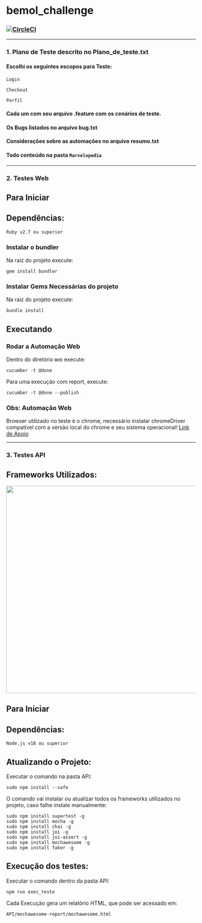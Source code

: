 # bemol_challenge
###  [![CircleCI](https://dl.circleci.com/status-badge/img/gh/DarlingL/bemol_challenge/tree/main.svg?style=shield)](https://dl.circleci.com/status-badge/redirect/gh/DarlingL/bemol_challenge/tree/main)

__________________________________________

 ### 1. Plano de Teste descrito no Plano_de_teste.txt
 

 #### Escolhi os seguintes escopos para Teste:

 ``` 
 Login

 Checkout
 
 Perfil
 ```

 #### Cada um com seu arquivo .feature com os cenários de teste.
 #### Os Bugs listados no arquivo bug.txt
 #### Considerações sobre as automações no arquivo resumo.txt
 #### Todo conteúdo na pasta  `Marvelopedia` 
 ______________________________________

 ### 2. Testes Web

 ## Para Iniciar ##

 ## **Dependências:**
```
Ruby v2.7 ou superior
```


### Instalar o bundler ###
Na raiz do projeto execute:
```shell
gem install bundler
```

### Instalar Gems Necessárias do projeto ###
Na raiz do projeto execute:
```shell
bundle install
```

## Executando ##

### Rodar a Automação Web ###
Dentro do diretório `Web` execute:
```shell
cucumber -t @done
```
Para uma execução com report, execute:
```shell
cucumber -t @done --publish
```

### Obs: Automação Web ###
Browser utilizado no teste é o chrome, necessário instalar chromeDriver compatível com a versão local do chrome e seu sistema operacional! [Link de Apoio](https://chromedriver.chromium.org/downloads) 

 ______________________________________

 ### 3. Testes API
 ## **Frameworks Utilizados:**

<img src="https://github.com/DarlingL/api_test_goRest/blob/master/suporte/frameworks.png?raw=true" width="550">

 ## Para Iniciar ##

 ## **Dependências:**
```
Node.js v18 ou superior
```
## **Atualizando o Projeto:**

Executar o comando na pasta API:
```
sudo npm install --safe
```
O comando vai instalar ou atualizar todos os frameworks utilizados no projeto, caso falhe instale manualmente:

```
sudo npm install supertest -g
sudo npm install mocha -g
sudo npm install chai -g
sudo npm install joi -g
sudo npm install joi-assert -g
sudo npm install mochawesome -g
sudo npm install faker -g
```


## **Execução dos testes:**
Executar o comando dentro da pasta API:
```
npm run exec_teste
```

Cada Execução gera um relatório HTML, que pode ser acessado em:
```
API/mochawesome-report/mochawesome.html
```